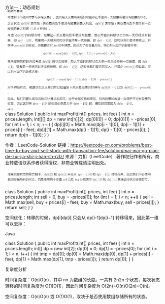 方法一：动态规划
![img.png](img.png)
class Solution {
public int maxProfit(int[] prices, int fee) {
int n = prices.length;
int[][] dp = new int[n][2];
dp[0][0] = 0;
dp[0][1] = -prices[0];
for (int i = 1; i < n; ++i) {
dp[i][0] = Math.max(dp[i - 1][0], dp[i - 1][1] + prices[i] - fee);
dp[i][1] = Math.max(dp[i - 1][1], dp[i - 1][0] - prices[i]);
}
return dp[n - 1][0];
}
}

作者：LeetCode-Solution
链接：https://leetcode-cn.com/problems/best-time-to-buy-and-sell-stock-with-transaction-fee/solution/mai-mai-gu-piao-de-zui-jia-shi-ji-han-sh-rzlz/
来源：力扣（LeetCode）
著作权归作者所有。商业转载请联系作者获得授权，非商业转载请注明出处。

![img_1.png](img_1.png)

class Solution {
public int maxProfit(int[] prices, int fee) {
int n = prices.length;
int sell = 0, buy = -prices[0];
for (int i = 1; i < n; ++i) {
sell = Math.max(sell, buy + prices[i] - fee);
buy = Math.max(buy, sell - prices[i]);
}
return sell;
}
}

空间优化：转移的时候，dp[i]dp[i] 只会从 dp[i-1]dp[i−1] 转移得来，因此第一维可以去掉：

Java

class Solution {
public int maxProfit(int[] prices, int fee) {
int n = prices.length;
int[] dp = new int[2];
dp[0] = 0;
dp[1] = -prices[0];
for (int i = 1; i < n; i++) {
int tmp = dp[0];
dp[0] = Math.max(dp[0], dp[1] + prices[i] - fee);
dp[1] = Math.max(dp[1], tmp - prices[i]);
}
return dp[0];
}
}



复杂度分析

时间复杂度：O(n)O(n)，其中 nn 为数组的长度。一共有 2n2n 个状态，每次状态转移的时间复杂度为 O(1)O(1)，因此时间复杂度为 O(2n)=O(n)O(2n)=O(n)。

空间复杂度：O(n)O(n) 或 O(1)O(1)，取决于是否使用数组存储所有的状态。
